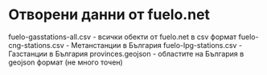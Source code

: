 # Отворени данни от fuelo.net

fuelo-gasstations-all.csv - всички обекти от fuelo.net в csv формат
fuelo-cng-stations.csv - Метанстанции в България
fuelo-lpg-stations.csv -	Газстанции в България
provinces.geojson	- областите на България в geojson формат (не много точен)
